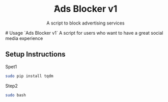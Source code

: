<h1 align="center"/>َAds Blocker v1</h1>
<p align="center">
    A script to block advertising services
</p>
# Usage
`Ads Blocker v1`
A script for users who want to have a great social media experience

## Setup Instructions

Spet1
```bash
sudo pip install tqdm
```
Step2 
```bash
sudo bash 
```
